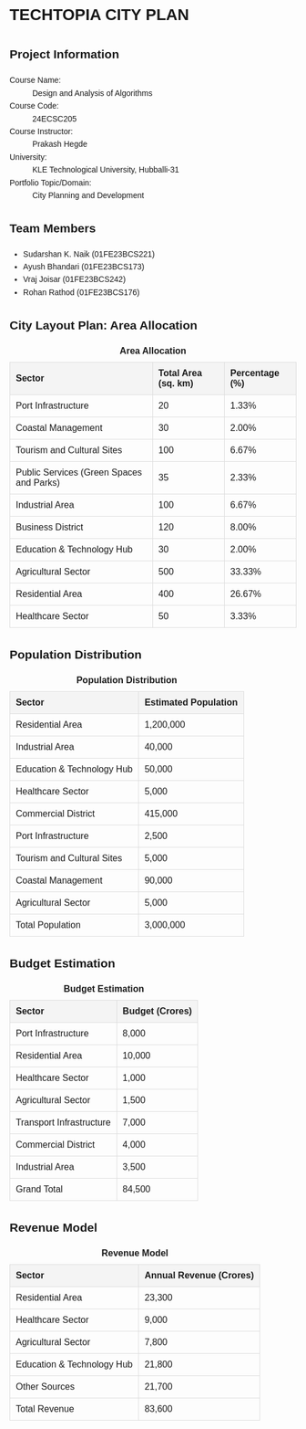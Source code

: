 <!DOCTYPE html>
<html lang="en">
<head>
    <meta charset="UTF-8">
    <meta name="viewport" content="width=device-width, initial-scale=1.0">
    <title>TechTopia City Plan</title>
    <style>
        body {
            font-family: Arial, sans-serif;
            line-height: 1.6;
        }
        table {
            width: 100%;
            border-collapse: collapse;
            margin: 20px 0;
        }
        table th, table td {
            border: 1px solid #ddd;
            padding: 10px;
            text-align: left;
        }
        table th {
            background-color: #f4f4f4;
        }
        table caption {
            font-weight: bold;
            margin-bottom: 10px;
        }
        .info-section, .team-section {
            margin: 20px 0;
        }
        .info-section dl, .team-section ul {
            margin: 10px 0;
        }
    </style>
</head>
<body>

<h1>TECHTOPIA CITY PLAN</h1>

<section class="info-section">
    <h2>Project Information</h2>
    <dl>
        <dt>Course Name:</dt>
        <dd>Design and Analysis of Algorithms</dd>
        <dt>Course Code:</dt>
        <dd>24ECSC205</dd>
        <dt>Course Instructor:</dt>
        <dd>Prakash Hegde</dd>
        <dt>University:</dt>
        <dd>KLE Technological University, Hubballi-31</dd>
        <dt>Portfolio Topic/Domain:</dt>
        <dd>City Planning and Development</dd>
    </dl>
</section>

<section class="team-section">
    <h2>Team Members</h2>
    <ul>
        <li>Sudarshan K. Naik (01FE23BCS221)</li>
        <li>Ayush Bhandari (01FE23BCS173)</li>
        <li>Vraj Joisar (01FE23BCS242)</li>
        <li>Rohan Rathod (01FE23BCS176)</li>
    </ul>
</section>

<h2>City Layout Plan: Area Allocation</h2>
<table>
    <caption>Area Allocation</caption>
    <thead>
        <tr>
            <th>Sector</th>
            <th>Total Area (sq. km)</th>
            <th>Percentage (%)</th>
        </tr>
    </thead>
    <tbody>
        <tr>
            <td>Port Infrastructure</td>
            <td>20</td>
            <td>1.33%</td>
        </tr>
        <tr>
            <td>Coastal Management</td>
            <td>30</td>
            <td>2.00%</td>
        </tr>
        <tr>
            <td>Tourism and Cultural Sites</td>
            <td>100</td>
            <td>6.67%</td>
        </tr>
        <tr>
            <td>Public Services (Green Spaces and Parks)</td>
            <td>35</td>
            <td>2.33%</td>
        </tr>
        <tr>
            <td>Industrial Area</td>
            <td>100</td>
            <td>6.67%</td>
        </tr>
        <tr>
            <td>Business District</td>
            <td>120</td>
            <td>8.00%</td>
        </tr>
        <tr>
            <td>Education & Technology Hub</td>
            <td>30</td>
            <td>2.00%</td>
        </tr>
        <tr>
            <td>Agricultural Sector</td>
            <td>500</td>
            <td>33.33%</td>
        </tr>
        <tr>
            <td>Residential Area</td>
            <td>400</td>
            <td>26.67%</td>
        </tr>
        <tr>
            <td>Healthcare Sector</td>
            <td>50</td>
            <td>3.33%</td>
        </tr>
    </tbody>
</table>

<h2>Population Distribution</h2>
<table>
    <caption>Population Distribution</caption>
    <thead>
        <tr>
            <th>Sector</th>
            <th>Estimated Population</th>
        </tr>
    </thead>
    <tbody>
        <tr>
            <td>Residential Area</td>
            <td>1,200,000</td>
        </tr>
        <tr>
            <td>Industrial Area</td>
            <td>40,000</td>
        </tr>
        <tr>
            <td>Education & Technology Hub</td>
            <td>50,000</td>
        </tr>
        <tr>
            <td>Healthcare Sector</td>
            <td>5,000</td>
        </tr>
        <tr>
            <td>Commercial District</td>
            <td>415,000</td>
        </tr>
        <tr>
            <td>Port Infrastructure</td>
            <td>2,500</td>
        </tr>
        <tr>
            <td>Tourism and Cultural Sites</td>
            <td>5,000</td>
        </tr>
        <tr>
            <td>Coastal Management</td>
            <td>90,000</td>
        </tr>
        <tr>
            <td>Agricultural Sector</td>
            <td>5,000</td>
        </tr>
        <tr>
            <td>Total Population</td>
            <td>3,000,000</td>
        </tr>
    </tbody>
</table>

<h2>Budget Estimation</h2>
<table>
    <caption>Budget Estimation</caption>
    <thead>
        <tr>
            <th>Sector</th>
            <th>Budget (Crores)</th>
        </tr>
    </thead>
    <tbody>
        <tr>
            <td>Port Infrastructure</td>
            <td>8,000</td>
        </tr>
        <tr>
            <td>Residential Area</td>
            <td>10,000</td>
        </tr>
        <tr>
            <td>Healthcare Sector</td>
            <td>1,000</td>
        </tr>
        <tr>
            <td>Agricultural Sector</td>
            <td>1,500</td>
        </tr>
        <tr>
            <td>Transport Infrastructure</td>
            <td>7,000</td>
        </tr>
        <tr>
            <td>Commercial District</td>
            <td>4,000</td>
        </tr>
        <tr>
            <td>Industrial Area</td>
            <td>3,500</td>
        </tr>
        <tr>
            <td>Grand Total</td>
            <td>84,500</td>
        </tr>
    </tbody>
</table>

<h2>Revenue Model</h2>
<table>
    <caption>Revenue Model</caption>
    <thead>
        <tr>
            <th>Sector</th>
            <th>Annual Revenue (Crores)</th>
        </tr>
    </thead>
    <tbody>
        <tr>
            <td>Residential Area</td>
            <td>23,300</td>
        </tr>
        <tr>
            <td>Healthcare Sector</td>
            <td>9,000</td>
        </tr>
        <tr>
            <td>Agricultural Sector</td>
            <td>7,800</td>
        </tr>
        <tr>
            <td>Education & Technology Hub</td>
            <td>21,800</td>
        </tr>
        <tr>
            <td>Other Sources</td>
            <td>21,700</td>
        </tr>
        <tr>
            <td>Total Revenue</td>
            <td>83,600</td>
        </tr>
    </tbody>
</table>

</body>
</html>
